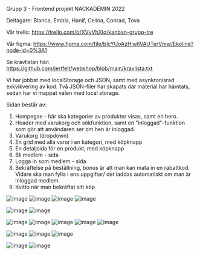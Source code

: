 Grupp 3 - Frontend projekt NACKADEMIN 2022

Deltagare:
Blanca, Embla, Hanif, Celina, Conrad, Tova 


Vår trello:
https://trello.com/b/XVyVhXlq/kanban-grupp-tre

Vår figma: 
https://www.figma.com/file/bIcYUoAzHiwllVAUTerVmw/Ekoline?node-id=0%3A1

Se kravlistan här:
https://github.com/jertfelt/webshop/blob/main/kravlista.txt

Vi har jobbat med localStorage och JSON, samt med asynkronisrad exkvikvering av kod. 
Två JSON-filer har skapats där material har hämtats, sedan har vi mappat valen med local storage.

Sidan består av:
1. Hompegae - här ska kategorier av produkter visas, samt en hero. 
2. Header med varukorg och sökfunktion, samt en "inloggad"-funktion som gör att användaren ser om hen är inloggad.
3. Varukorg (dropdown)
4. En grid med alla varor i en kategori, med köpknapp
5. En detaljsida för en produkt, med köpknapp
6. Bli medlem - sida
7. Logga in som medlem - sida
8. Bekräftelse på beställning, bonus är att man kan mata in en rabattkod. 
Vidare ska man fylla i ens uppgifter/ det laddas automatiskt om man är inloggad medlem.
9. Kvitto när man bekräftat sitt köp


![image](https://user-images.githubusercontent.com/30622818/155895907-8355aece-4f7f-40bd-9fb3-47173ec07e26.png)
![image](https://user-images.githubusercontent.com/30622818/155895934-56b7734d-8e1a-4c8c-997e-58a814da94bd.png)
![image](https://user-images.githubusercontent.com/30622818/155897271-1b3c524e-a8a4-496e-a970-e404d8c7dd48.png)
![image](https://user-images.githubusercontent.com/30622818/155897280-c769e480-2133-4b7a-a085-f39740d98448.png)

![image](https://user-images.githubusercontent.com/30622818/155897285-b0f86258-2f07-49d5-87b9-ae8ea8a64627.png)
![image](https://user-images.githubusercontent.com/30622818/155897298-20845b4d-7224-4654-bab8-0649a83a7852.png)

![image](https://user-images.githubusercontent.com/30622818/155897313-3370b229-df2d-4cbc-92c1-3ca3b8e4ebdd.png)
![image](https://user-images.githubusercontent.com/30622818/155897321-a1ae38e5-519d-48d0-ba7d-f3a690d59378.png)
![image](https://user-images.githubusercontent.com/30622818/155897335-0206b6d3-b870-42d5-aa9c-0a53860518d8.png)
![image](https://user-images.githubusercontent.com/30622818/155897432-727bd8eb-6a3a-4ef5-aa41-bbab07381d7d.png)
![image](https://user-images.githubusercontent.com/30622818/155897464-b7d1264c-d2bb-409d-80de-bf83355bb8e9.png)

![image](https://user-images.githubusercontent.com/30622818/155897469-75264aac-b868-4161-86d0-661175a860dd.png)
![image](https://user-images.githubusercontent.com/30622818/155897475-d3e22e03-e88c-4fea-bd47-574763a1568c.png)
![image](https://user-images.githubusercontent.com/30622818/155897484-24b6c7f0-af4a-4603-8932-80eb92363cd2.png)

![image](https://user-images.githubusercontent.com/30622818/155897556-62ce9cda-4be8-4594-ad80-adce87a1ee4c.png)
![image](https://user-images.githubusercontent.com/30622818/156028766-fcf25760-f310-4cd4-8c45-acd2530e6eea.png)

